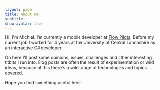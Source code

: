 ```yaml
---
layout: page
title: About me
subtitle: 
show-avatar: true
---
```


Hi! I'm Michiel. I'm currently a mobile developer at [Flow Pilots](https://www.flowpilots.com). Before my current job I worked for 4 years at the University of Central Lancashire as an interactive C# developer.

On here I'll post some opinions, issues, challenges and other interesting titbits I run into. Blog posts are often the result of experimentation or wild ideas, because of this there's a wild range of technologies and topics covered.

Hope you find something useful here!
